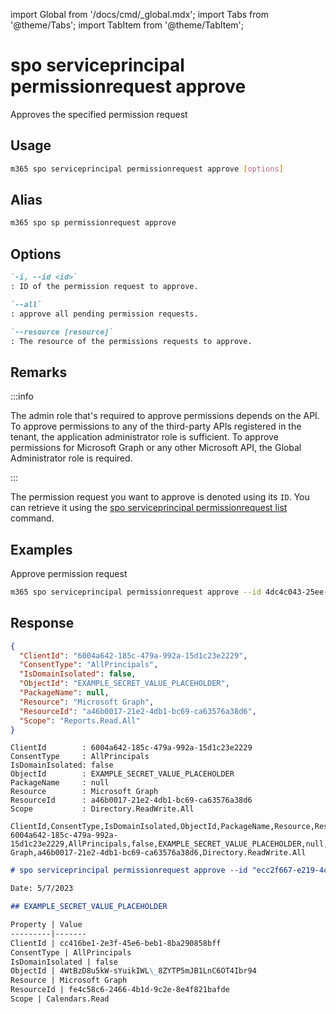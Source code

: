 <!-- DISCLAIMER: All secrets, passwords, and sensitive values in this document are examples only and not real credentials. -->
import Global from '/docs/cmd/_global.mdx';
import Tabs from '@theme/Tabs';
import TabItem from '@theme/TabItem';

# spo serviceprincipal permissionrequest approve

Approves the specified permission request

## Usage

```sh
m365 spo serviceprincipal permissionrequest approve [options]
```

## Alias

```sh
m365 spo sp permissionrequest approve
```

## Options

```md definition-list
`-i, --id <id>`
: ID of the permission request to approve.

`--all`
: approve all pending permission requests.

`--resource [resource]`
: The resource of the permissions requests to approve.
```

<Global />

## Remarks

:::info

The admin role that's required to approve permissions depends on the API. To approve permissions to any of the third-party APIs registered in the tenant, the application administrator role is sufficient. To approve permissions for Microsoft Graph or any other Microsoft API, the Global Administrator role is required.

:::

The permission request you want to approve is denoted using its `ID`. You can retrieve it using the [spo serviceprincipal permissionrequest list](./EXAMPLE_SECRET_VALUE_PLACEHOLDER) command.

## Examples

Approve permission request

```sh
m365 spo serviceprincipal permissionrequest approve --id 4dc4c043-25ee-40f2-81d3-b3bf63da7538
```

## Response

<Tabs>
  <TabItem value="JSON">

  ```json
  {
    "ClientId": "6004a642-185c-479a-992a-15d1c23e2229",
    "ConsentType": "AllPrincipals",
    "IsDomainIsolated": false,
    "ObjectId": "EXAMPLE_SECRET_VALUE_PLACEHOLDER",
    "PackageName": null,
    "Resource": "Microsoft Graph",
    "ResourceId": "a46b0017-21e2-4db1-bc69-ca63576a38d6",
    "Scope": "Reports.Read.All"
  }
  ```

  </TabItem>
  <TabItem value="Text">

  ```text
  ClientId        : 6004a642-185c-479a-992a-15d1c23e2229
  ConsentType     : AllPrincipals
  IsDomainIsolated: false
  ObjectId        : EXAMPLE_SECRET_VALUE_PLACEHOLDER
  PackageName     : null
  Resource        : Microsoft Graph
  ResourceId      : a46b0017-21e2-4db1-bc69-ca63576a38d6
  Scope           : Directory.ReadWrite.All
  ```

  </TabItem>
  <TabItem value="CSV">

  ```csv
  ClientId,ConsentType,IsDomainIsolated,ObjectId,PackageName,Resource,ResourceId,Scope
  6004a642-185c-479a-992a-15d1c23e2229,AllPrincipals,false,EXAMPLE_SECRET_VALUE_PLACEHOLDER,null,Microsoft Graph,a46b0017-21e2-4db1-bc69-ca63576a38d6,Directory.ReadWrite.All
  ```

  </TabItem>
  <TabItem value="Markdown">

  ```md
  # spo serviceprincipal permissionrequest approve --id "ecc2f667-e219-4c65-908e-957d68244d0c"

  Date: 5/7/2023

  ## EXAMPLE_SECRET_VALUE_PLACEHOLDER

  Property | Value
  ---------|-------
  ClientId | cc416be1-2e3f-45e6-beb1-8ba290858bff
  ConsentType | AllPrincipals
  IsDomainIsolated | false
  ObjectId | 4WtBzD8u5kW-sYuikIWL\_8ZYTP5mJB1LnC6OT4Ibr94
  Resource | Microsoft Graph
  ResourceId | fe4c58c6-2466-4b1d-9c2e-8e4f821bafde
  Scope | Calendars.Read
  ```

  </TabItem>
</Tabs>

